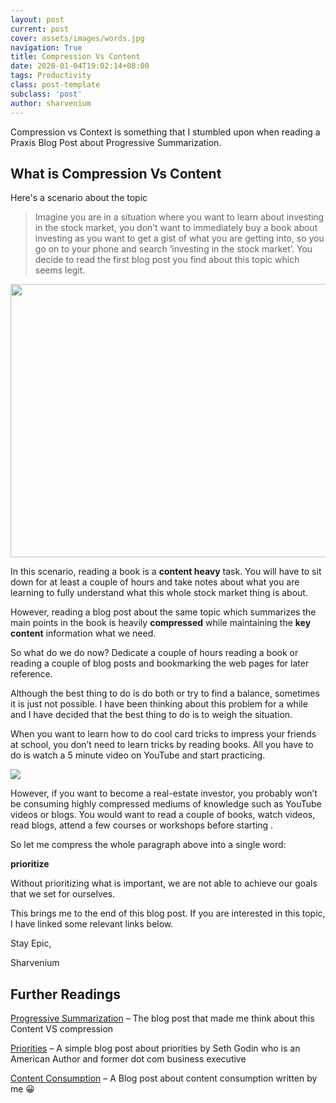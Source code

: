 ```yaml
---
layout: post
current: post
cover: assets/images/words.jpg
navigation: True
title: Compression Vs Content
date: 2020-01-04T19:02:14+08:00
tags: Productivity
class: post-template
subclass: 'post'
author: sharvenium
---
```

  Compression vs Context is something that I stumbled upon when reading a Praxis Blog Post about Progressive Summarization.

## What is Compression Vs Content 

Here's a scenario about the topic



  > Imagine you are in a situation where you want to learn about investing in the stock market, you don’t want to immediately buy a book about investing as you want to get a gist of what you are getting into, so you go on to your phone and search ‘investing in the stock market’. You decide to read the first blog post you find about this topic which seems legit.


<img  src="https://images.unsplash.com/photo-1518186285589-2f7649de83e0?ixlib=rb-1.2.1&q=85&fm=jpg&crop=entropy&cs=srgb" width="583" height="437" /> 


  In this scenario, reading a book is a **content heavy** task. You will have to sit down for at least a couple of hours and take notes about what you are learning to fully understand what this whole stock market thing is about.

  However, reading a blog post about the same topic which summarizes the main points in the book is heavily **compressed** while maintaining the **key content** information what we need.


  So what do we do now? Dedicate a couple of hours reading a book or reading a couple of blog posts and bookmarking the web pages for later reference.

  Although the best thing to do is do both or try to find a balance, sometimes it is just not possible. I have been thinking about this problem for a while and I have decided that the best thing to do is to weigh the situation.

  When you want to learn how to do cool card tricks to impress your friends at school, you don&#8217;t need to learn tricks by reading books. All you have to do is watch a 5 minute video on YouTube and start practicing.

<img src="https://images.unsplash.com/photo-1529480780361-c8cb81eb5735?ixlib=rb-1.2.1&q=85&fm=jpg&crop=entropy&cs=srgb" > 

  However, if you want to become a real-estate investor, you probably won’t be consuming highly compressed mediums of knowledge such as YouTube videos or blogs. You would want to read a couple of books, watch videos, read blogs, attend a few courses or workshops before starting .

So let me compress the whole paragraph above into a single word:

**prioritize**

Without prioritizing what is important, we are not able to achieve our goals that we set for ourselves.

This brings me to the end of this blog post. If you are interested in this topic, I have linked some relevant links below.

Stay Epic,

Sharvenium

## Further Readings


<p id="f489a266-37cb-4f24-97b4-461165a6484c" class="">
  <a href="https://praxis.fortelabs.co/progressive-summarization-a-practical-technique-for-designing-discoverable-notes-3459b257d3eb/">Progressive Summarization</a> &#8211; The blog post that made me think about this Content VS compression
</p>

<p id="0d542a6f-76c2-4085-8c3b-102af3b5755e" class="">
  <a href="https://seths.blog/2020/01/priorities/">Priorities</a> &#8211; A simple blog post about priorities by Seth Godin who is an American Author and former dot com business executive
</p>

<p id="8342d2e6-d43c-4cdf-bcf6-ffefbb4b87a1" class="">
  <a href="https://sharvenium.com/content-consumption/">Content Consumption</a> &#8211; A Blog post about content consumption written by me 😀
</p>